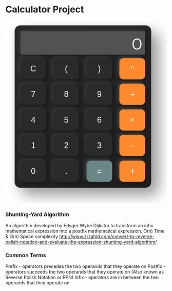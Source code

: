 # Calculator Project
<p align='center'>
    <img src ="https://github.com/jeff-yeung/calculator-TOP/blob/master/images/calculator-neumorphism.png" alt="Calculator Desktop App">
</p>

### Shunting-Yard Algorithm 
An algorithm developed by Edsger Wybe Dijkstra to transform an infix mathematical expression into a postfix mathematical expression.
O(n) Time & O(n) Space complexity
http://www.zrzahid.com/convert-to-reverse-polish-notation-and-evaluate-the-expression-shunting-yard-algorithm/

### Common Terms
Prefix - operators precedes the two operands that they operate on
Postfix - operators succeeds the two operands that they operate on (Also known as Reverse Polish Notation or RPN)
Infix - operators are in between the two operands that they operate on